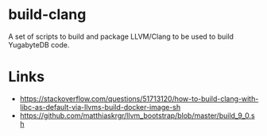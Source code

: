 # build-clang

A set of scripts to build and package LLVM/Clang to be used to build YugabyteDB code.

# Links

- https://stackoverflow.com/questions/51713120/how-to-build-clang-with-libc-as-default-via-llvms-build-docker-image-sh
- https://github.com/matthiaskrgr/llvm_bootstrap/blob/master/build_9_0.sh
